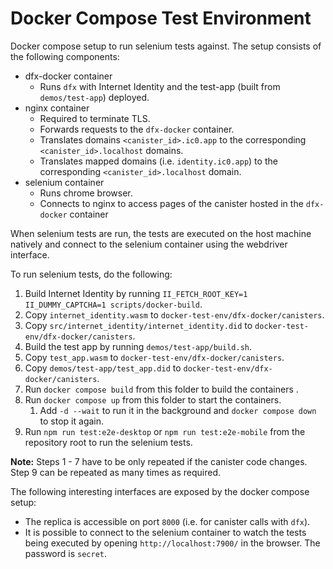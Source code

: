 # Docker Compose Test Environment

Docker compose setup to run selenium tests against. The setup consists of the following components:
* dfx-docker container
  * Runs `dfx` with Internet Identity and the test-app (built from `demos/test-app`) deployed.
* nginx container
  * Required to terminate TLS.
  * Forwards requests to the `dfx-docker` container.
  * Translates domains `<canister_id>.ic0.app` to the corresponding `<canister_id>.localhost` domains.
  * Translates mapped domains (i.e. `identity.ic0.app`) to the corresponding `<canister_id>.localhost` domain.
* selenium container
  * Runs chrome browser.
  * Connects to nginx to access pages of the canister hosted in the `dfx-docker` container

When selenium tests are run, the tests are executed on the host machine natively and connect to the selenium container using the webdriver interface.

To run selenium tests, do the following:
1. Build Internet Identity by running `II_FETCH_ROOT_KEY=1 II_DUMMY_CAPTCHA=1 scripts/docker-build`.
2. Copy `internet_identity.wasm` to `docker-test-env/dfx-docker/canisters`.
3. Copy `src/internet_identity/internet_identity.did` to `docker-test-env/dfx-docker/canisters`.
4. Build the test app by running `demos/test-app/build.sh`.
5. Copy `test_app.wasm` to `docker-test-env/dfx-docker/canisters`.
6. Copy `demos/test-app/test_app.did` to `docker-test-env/dfx-docker/canisters`.
7. Run `docker compose build` from this folder to build the containers .
8. Run `docker compose up` from this folder to start the containers.
   1. Add `-d --wait` to run it in the background and `docker compose down` to stop it again.
9. Run `npm run test:e2e-desktop` or `npm run test:e2e-mobile` from the repository root to run the selenium tests.

**Note:** Steps 1 - 7 have to be only repeated if the canister code changes. Step 9 can be repeated as many times as required.

The following interesting interfaces are exposed by the docker compose setup:
* The replica is accessible on port `8000` (i.e. for canister calls with `dfx`).
* It is possible to connect to the selenium container to watch the tests being executed by opening `http://localhost:7900/` in the browser. The password is `secret`.
